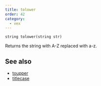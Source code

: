 ```yaml
---
title: tolower
order: 42
category:
  - vex
---
```


`string tolower(string str)`

Returns the string with A-Z replaced with a-z.



## See also

- [toupper](toupper.html)
- [titlecase](titlecase.html)
